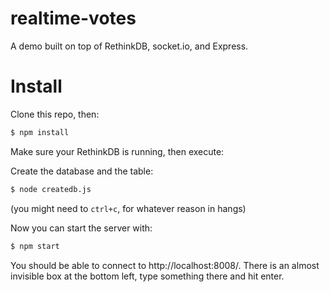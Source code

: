 # realtime-votes
A demo built on top of RethinkDB, socket.io, and Express.

# Install
Clone this repo, then:
```bash
$ npm install
```

Make sure your RethinkDB is running, then execute:

Create the database and the table:

```bash
$ node createdb.js
```

(you might need to `ctrl+c`, for whatever reason in hangs)


Now you can start the server with:
```bash
$ npm start
```

You should be able to connect to http://localhost:8008/. There is an almost
invisible box at the bottom left, type something there and hit enter.

